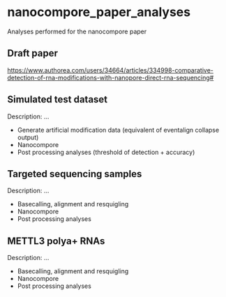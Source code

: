 # nanocompore_paper_analyses
Analyses performed for the nanocompore paper

## Draft paper

https://www.authorea.com/users/34664/articles/334998-comparative-detection-of-rna-modifications-with-nanopore-direct-rna-sequencing#

## Simulated test dataset

Description: ...

* Generate artificial modification data (equivalent of eventalign collapse output)
* Nanocompore
* Post processing analyses (threshold of detection + accuracy)

## Targeted sequencing samples

Description: ...

* Basecalling, alignment and resquigling
* Nanocompore
* Post processing analyses

## METTL3 polya+ RNAs

Description: ...

* Basecalling, alignment and resquigling
* Nanocompore
* Post processing analyses
